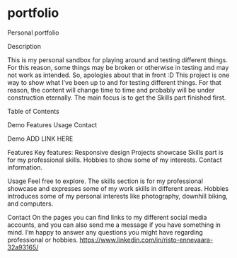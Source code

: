 # portfolio
Personal portfolio

Description

This is my personal sandbox for playing around and testing different things. For this reason, some things may be broken or otherwise in testing and may not work as intended. So, apologies about that in front :D
This project is one way to show what I’ve been up to and for testing different things. For that reason, the content will change time to time and probably will be under construction eternally. The main focus is to get the Skills part finished first. 

Table of Contents

Demo
Features
Usage
Contact


Demo
ADD LINK HERE

Features
Key features:
Responsive design
Projects showcase
Skills part is for my professional skills.
Hobbies to show some of my interests.
Contact information.


Usage
Feel free to explore. The skills section is for my professional showcase and expresses some of my work skills in different areas. 
Hobbies introduces some of my personal interests like photography, downhill biking, and computers. 


Contact
On the pages you can find links to my different social media accounts, and you can also send me a message if you have something in mind. I’m happy to answer any questions you might have regarding professional or hobbies.
https://www.linkedin.com/in/risto-ennevaara-32a93165/ 


